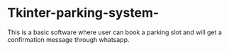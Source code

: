 # Tkinter-parking-system-
This is a basic software where user can book a parking slot and will get a confirmation message through whatsapp.
